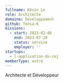 ```yaml
---
fullname: Kévin Le
role: Architecte
domaine: Développement
github: Tensa-K
missions:
  - start: 2023-02-06
    end: 2023-07-28
    status: service
    employer: ''
startups:
  - l-application-du-cej
memberType: autre
---
```


Architecte et Développeur

